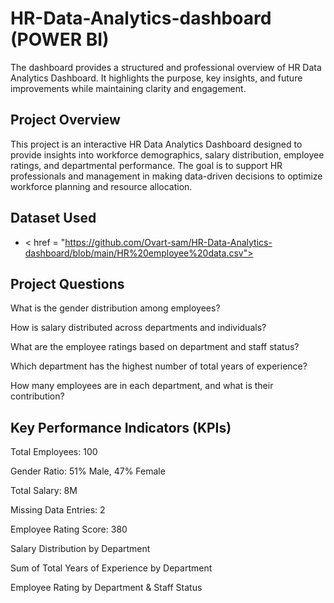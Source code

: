# HR-Data-Analytics-dashboard (POWER BI)
The dashboard provides a structured and professional overview of HR Data Analytics Dashboard. It highlights the purpose, key insights, and future improvements while maintaining clarity and engagement.

## Project Overview
This project is an interactive HR Data Analytics Dashboard designed to provide insights into workforce demographics, salary distribution, employee ratings, and departmental performance. The goal is to support HR professionals and management in making data-driven decisions to optimize workforce planning and resource allocation.

## Dataset Used
- < href = "https://github.com/Ovart-sam/HR-Data-Analytics-dashboard/blob/main/HR%20employee%20data.csv">

## Project Questions

What is the gender distribution among employees?

How is salary distributed across departments and individuals?

What are the employee ratings based on department and staff status?

Which department has the highest number of total years of experience?

How many employees are in each department, and what is their contribution?

## Key Performance Indicators (KPIs)

Total Employees: 100

Gender Ratio: 51% Male, 47% Female

Total Salary: 8M

Missing Data Entries: 2

Employee Rating Score: 380

Salary Distribution by Department

Sum of Total Years of Experience by Department

Employee Rating by Department & Staff Status
